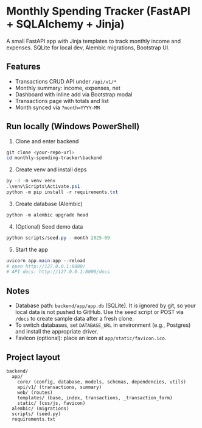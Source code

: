 # Monthly Spending Tracker (FastAPI + SQLAlchemy + Jinja)

A small FastAPI app with Jinja templates to track monthly income and expenses. SQLite for local dev, Alembic migrations, Bootstrap UI.

## Features
- Transactions CRUD API under `/api/v1/*`
- Monthly summary: income, expenses, net
- Dashboard with inline add via Bootstrap modal
- Transactions page with totals and list
- Month synced via `?month=YYYY-MM`

## Run locally (Windows PowerShell)

1) Clone and enter backend
```powershell
git clone <your-repo-url>
cd monthly-spending-tracker\backend
```

2) Create venv and install deps
```powershell
py -3 -m venv venv
.\venv\Scripts\Activate.ps1
python -m pip install -r requirements.txt
```

3) Create database (Alembic)
```powershell
python -m alembic upgrade head
```

4) (Optional) Seed demo data
```powershell
python scripts/seed.py --month 2025-09
```

5) Start the app
```powershell
uvicorn app.main:app --reload
# open http://127.0.0.1:8000/
# API docs: http://127.0.0.1:8000/docs
```

## Notes
- Database path: `backend/app/app.db` (SQLite). It is ignored by git, so your local data is not pushed to GitHub. Use the seed script or POST via `/docs` to create sample data after a fresh clone.
- To switch databases, set `DATABASE_URL` in environment (e.g., Postgres) and install the appropriate driver.
- FavIcon (optional): place an icon at `app/static/favicon.ico`.

## Project layout
```
backend/
  app/
    core/ (config, database, models, schemas, dependencies, utils)
    api/v1/ (transactions, summary)
    web/ (routes)
    templates/ (base, index, transactions, _transaction_form)
    static/ (css/js, favicon)
  alembic/ (migrations)
  scripts/ (seed.py)
  requirements.txt
```
